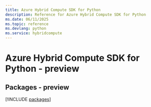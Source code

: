 ```yaml
---
title: Azure Hybrid Compute SDK for Python
description: Reference for Azure Hybrid Compute SDK for Python
ms.date: 06/11/2025
ms.topic: reference
ms.devlang: python
ms.service: hybridcompute
---
```

# Azure Hybrid Compute SDK for Python - preview
## Packages - preview
[!INCLUDE [packages](hybrid-compute-index.md)]